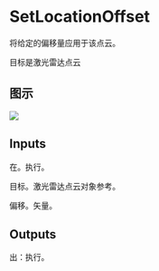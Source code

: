 # SetLocationOffset

将给定的偏移量应用于该点云。

目标是激光雷达点云

## 图示

![]($-20221218-19435176.png)

## Inputs

在。执行。

目标。激光雷达点云对象参考。

偏移。矢量。  

## Outputs

出：执行。
